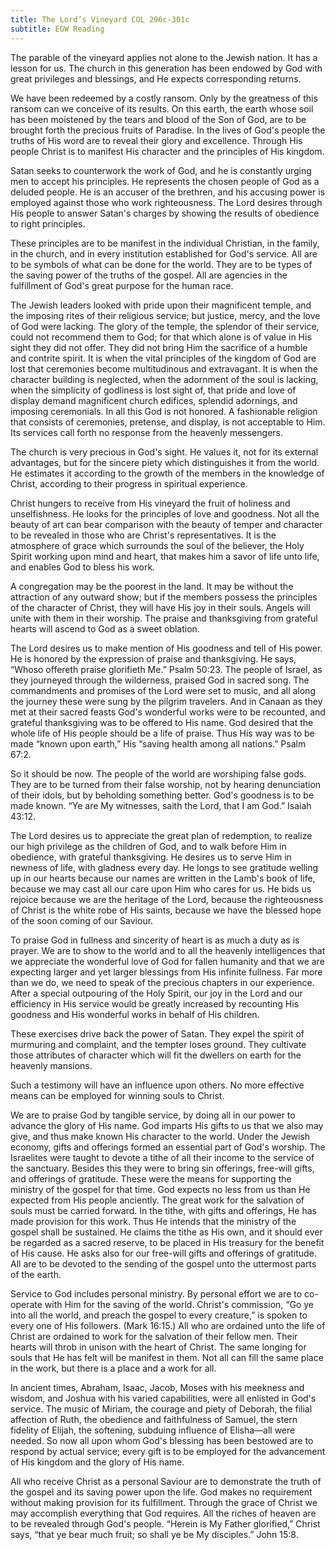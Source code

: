 ```yaml
---
title: The Lord’s Vineyard COL 296c-301c
subtitle: EGW Reading
---
```


The parable of the vineyard applies not alone to the Jewish nation. It has a lesson for us. The church in this generation has been endowed by God with great privileges and blessings, and He expects corresponding returns.

We have been redeemed by a costly ransom. Only by the greatness of this ransom can we conceive of its results. On this earth, the earth whose soil has been moistened by the tears and blood of the Son of God, are to be brought forth the precious fruits of Paradise. In the lives of God's people the truths of His word are to reveal their glory and excellence. Through His people Christ is to manifest His character and the principles of His kingdom.

Satan seeks to counterwork the work of God, and he is constantly urging men to accept his principles. He represents the chosen people of God as a deluded people. He is an accuser of the brethren, and his accusing power is employed against those who work righteousness. The Lord desires through His people to answer Satan's charges by showing the results of obedience to right principles.

These principles are to be manifest in the individual Christian, in the family, in the church, and in every institution established for God's service. All are to be symbols of what can be done for the world. They are to be types of the saving power of the truths of the gospel. All are agencies in the fulfillment of God's great purpose for the human race.

The Jewish leaders looked with pride upon their magnificent temple, and the imposing rites of their religious service; but justice, mercy, and the love of God were lacking. The glory of the temple, the splendor of their service, could not recommend them to God; for that which alone is of value in His sight they did not offer. They did not bring Him the sacrifice of a humble and contrite spirit. It is when the vital principles of the kingdom of God are lost that ceremonies become multitudinous and extravagant. It is when the character building is neglected, when the adornment of the soul is lacking, when the simplicity of godliness is lost sight of, that pride and love of display demand magnificent church edifices, splendid adornings, and imposing ceremonials. In all this God is not honored. A fashionable religion that consists of ceremonies, pretense, and display, is not acceptable to Him. Its services call forth no response from the heavenly messengers.

The church is very precious in God's sight. He values it, not for its external advantages, but for the sincere piety which distinguishes it from the world. He estimates it according to the growth of the members in the knowledge of Christ, according to their progress in spiritual experience.

Christ hungers to receive from His vineyard the fruit of holiness and unselfishness. He looks for the principles of love and goodness. Not all the beauty of art can bear comparison with the beauty of temper and character to be revealed in those who are Christ's representatives. It is the atmosphere of grace which surrounds the soul of the believer, the Holy Spirit working upon mind and heart, that makes him a savor of life unto life, and enables God to bless his work.

A congregation may be the poorest in the land. It may be without the attraction of any outward show; but if the members possess the principles of the character of Christ, they will have His joy in their souls. Angels will unite with them in their worship. The praise and thanksgiving from grateful hearts will ascend to God as a sweet oblation.

The Lord desires us to make mention of His goodness and tell of His power. He is honored by the expression of praise and thanksgiving. He says, “Whoso offereth praise glorifieth Me.” Psalm 50:23. The people of Israel, as they journeyed through the wilderness, praised God in sacred song. The commandments and promises of the Lord were set to music, and all along the journey these were sung by the pilgrim travelers. And in Canaan as they met at their sacred feasts God's wonderful works were to be recounted, and grateful thanksgiving was to be offered to His name. God desired that the whole life of His people should be a life of praise. Thus His way was to be made “known upon earth,” His “saving health among all nations.” Psalm 67:2.

So it should be now. The people of the world are worshiping false gods. They are to be turned from their false worship, not by hearing denunciation of their idols, but by beholding something better. God's goodness is to be made known. “Ye are My witnesses, saith the Lord, that I am God.” Isaiah 43:12.

The Lord desires us to appreciate the great plan of redemption, to realize our high privilege as the children of God, and to walk before Him in obedience, with grateful thanksgiving. He desires us to serve Him in newness of life, with gladness every day. He longs to see gratitude welling up in our hearts because our names are written in the Lamb's book of life, because we may cast all our care upon Him who cares for us. He bids us rejoice because we are the heritage of the Lord, because the righteousness of Christ is the white robe of His saints, because we have the blessed hope of the soon coming of our Saviour.

To praise God in fullness and sincerity of heart is as much a duty as is prayer. We are to show to the world and to all the heavenly intelligences that we appreciate the wonderful love of God for fallen humanity and that we are expecting larger and yet larger blessings from His infinite fullness. Far more than we do, we need to speak of the precious chapters in our experience. After a special outpouring of the Holy Spirit, our joy in the Lord and our efficiency in His service would be greatly increased by recounting His goodness and His wonderful works in behalf of His children.

These exercises drive back the power of Satan. They expel the spirit of murmuring and complaint, and the tempter loses ground. They cultivate those attributes of character which will fit the dwellers on earth for the heavenly mansions.

Such a testimony will have an influence upon others. No more effective means can be employed for winning souls to Christ.

We are to praise God by tangible service, by doing all in our power to advance the glory of His name. God imparts His gifts to us that we also may give, and thus make known His character to the world. Under the Jewish economy, gifts and offerings formed an essential part of God's worship. The Israelites were taught to devote a tithe of all their income to the service of the sanctuary. Besides this they were to bring sin offerings, free-will gifts, and offerings of gratitude. These were the means for supporting the ministry of the gospel for that time. God expects no less from us than He expected from His people anciently. The great work for the salvation of souls must be carried forward. In the tithe, with gifts and offerings, He has made provision for this work. Thus He intends that the ministry of the gospel shall be sustained. He claims the tithe as His own, and it should ever be regarded as a sacred reserve, to be placed in His treasury for the benefit of His cause. He asks also for our free-will gifts and offerings of gratitude. All are to be devoted to the sending of the gospel unto the uttermost parts of the earth.

Service to God includes personal ministry. By personal effort we are to co-operate with Him for the saving of the world. Christ's commission, “Go ye into all the world, and preach the gospel to every creature,” is spoken to every one of His followers. (Mark 16:15.) All who are ordained unto the life of Christ are ordained to work for the salvation of their fellow men. Their hearts will throb in unison with the heart of Christ. The same longing for souls that He has felt will be manifest in them. Not all can fill the same place in the work, but there is a place and a work for all.

In ancient times, Abraham, Isaac, Jacob, Moses with his meekness and wisdom, and Joshua with his varied capabilities, were all enlisted in God's service. The music of Miriam, the courage and piety of Deborah, the filial affection of Ruth, the obedience and faithfulness of Samuel, the stern fidelity of Elijah, the softening, subduing influence of Elisha—all were needed. So now all upon whom God's blessing has been bestowed are to respond by actual service; every gift is to be employed for the advancement of His kingdom and the glory of His name.

All who receive Christ as a personal Saviour are to demonstrate the truth of the gospel and its saving power upon the life. God makes no requirement without making provision for its fulfillment. Through the grace of Christ we may accomplish everything that God requires. All the riches of heaven are to be revealed through God's people. “Herein is My Father glorified,” Christ says, “that ye bear much fruit; so shall ye be My disciples.” John 15:8.